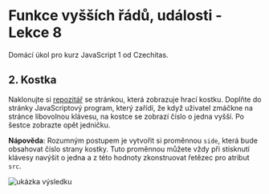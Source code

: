 # Funkce vyšších řádů, události - Lekce 8

Domácí úkol pro kurz JavaScript 1 od Czechitas.

## 2. Kostka

Naklonujte si [repozitář](https://github.com/Czechitas-podklady-WEB/kostka-zadani) se stránkou, která zobrazuje hrací kostku. Doplňte do stránky JavaScriptový program, který zařídí, že když uživatel zmáčkne na stránce libovolnou klávesu, na kostce se zobrazí číslo o jedna vyšší. Po šestce zobrazte opět jedničku.

**Nápověda**: Rozumným postupem je vytvořit si proměnnou `side`, která bude obsahovat číslo strany kostky. Tuto proměnnou můžete vždy při stisknutí klávesy navýšit o jedna a z této hodnoty zkonstruovat řetězec pro atribut `src`.

![ukázka výsledku](https://kodim.cz/cms/assets/kurzy/javascript-vyuka/js-1/hof-udalosti/ulozky-na-doma/cvdoma%3Ekostka/ukazka.gif)